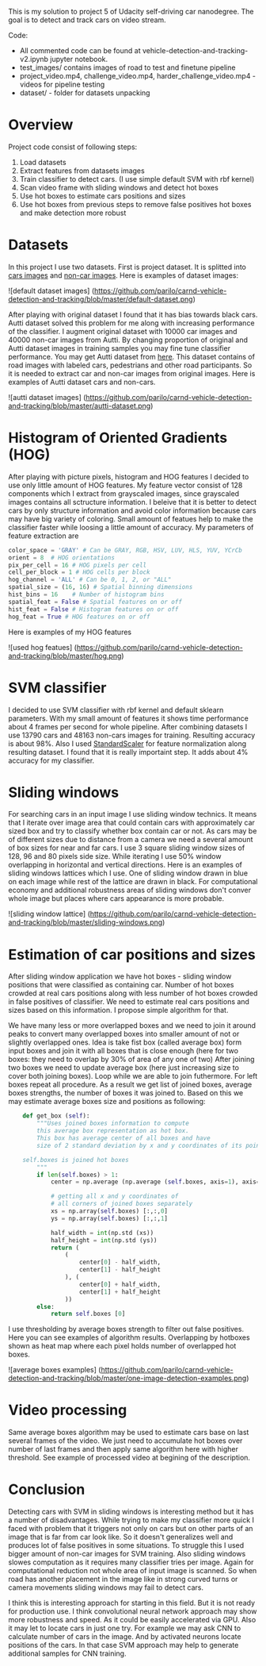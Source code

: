 This is my solution to project 5 of Udacity self-driving car nanodegree. The goal is to detect and track cars on video stream.

Code:
- All commented code can be found at vehicle-detection-and-tracking-v2.ipynb jupyter notebook.
- test_images/ contains images of road to test and finetune pipeline
- project\_video.mp4, challenge\_video.mp4, harder\_challenge_video.mp4 - videos for pipeline testing
- dataset/ - folder for datasets unpacking

# Overview

Project code consist of following steps:

1. Load datasets
2. Extract features from datasets images
3. Train classifier to detect cars. (I use simple default SVM with rbf kernel)
4. Scan video frame with sliding windows and detect hot boxes
5. Use hot boxes to estimate cars positions and sizes
6. Use hot boxes from previous steps to remove false positives hot boxes and make detection more robust

# Datasets

In this project I use two datasets. First is project dataset. It is splitted into [cars images](https://s3.amazonaws.com/udacity-sdc/Vehicle_Tracking/vehicles.zip) and [non-car images](https://s3.amazonaws.com/udacity-sdc/Vehicle_Tracking/non-vehicles.zip). Here is examples of dataset images:

![default dataset images] (https://github.com/parilo/carnd-vehicle-detection-and-tracking/blob/master/default-dataset.png)

After playing with original dataset I found that it has bias towards black cars. Autti dataset solved this problem for me along with increasing performance of the classifier. I augment original dataset with 10000 car images and 40000 non-car images from Autti. By changing proportion of original and Autti dataset images in training samples you may fine tune classifier performance.
You may get Autti dataset from [here](https://github.com/udacity/self-driving-car/tree/master/annotations). This dataset contains of road images with labeled cars, pedestrians and other road participants. So it is needed to extract car and non-car images from original images. Here is examples of Autti dataset cars and non-cars.

![autti dataset images] (https://github.com/parilo/carnd-vehicle-detection-and-tracking/blob/master/autti-dataset.png)

# Histogram of Oriented Gradients (HOG)

After playing with picture pixels, histogram and HOG features I decided to use only little amount of HOG features. My feature vector consist of 128 components which I extract from grayscaled images, since grayscaled images contains all sctructure information. I beleive that it is better to detect cars by only structure information and avoid color information because cars may have big variety of coloring. Small amount of featues help to make the classifier faster while loosing a little amount of accuracy. My parameters of feature extraction are

```python
color_space = 'GRAY' # Can be GRAY, RGB, HSV, LUV, HLS, YUV, YCrCb
orient = 8  # HOG orientations
pix_per_cell = 16 # HOG pixels per cell
cell_per_block = 1 # HOG cells per block
hog_channel = 'ALL' # Can be 0, 1, 2, or "ALL"
spatial_size = (16, 16) # Spatial binning dimensions
hist_bins = 16    # Number of histogram bins
spatial_feat = False # Spatial features on or off
hist_feat = False # Histogram features on or off
hog_feat = True # HOG features on or off
```

Here is examples of my HOG features

![used hog featues] (https://github.com/parilo/carnd-vehicle-detection-and-tracking/blob/master/hog.png)

# SVM classifier

I decided to use SVM classifier with rbf kernel and default sklearn parameters. With my small amount of features it shows time performance about 4 frames per second for whole pipeline. After combining datasets I use 13790 cars and 48163 non-cars images for training. Resulting accuracy is about 98%. Also I used [StandardScaler](http://scikit-learn.org/stable/modules/generated/sklearn.preprocessing.StandardScaler.html) for feature normalization along resulting dataset. I found that it is really importaint step. It adds about 4% accuracy for my classifier.

# Sliding windows

For searching cars in an input image I use sliding window technics. It means that I iterate over image area that could contain cars with approximately car sized box and try to classify whether box contain car or not. As cars may be of different sizes due to distance from a camera we need a several amount of box sizes for near and far cars. I use 3 square sliding window sizes of 128, 96 and 80 pixels side size. While iterating I use 50% window overlapping in horizontal and vertical directions. Here is an examples of sliding windows lattices which I use. One of sliding window drawn in blue on each image while rest of the lattice are drawn in black. For computational economy and additional robustness areas of sliding windows don't conver whole image but places where cars appearance is more probable.

![sliding window lattice] (https://github.com/parilo/carnd-vehicle-detection-and-tracking/blob/master/sliding-windows.png)

# Estimation of car positions and sizes

After sliding window application we have hot boxes - sliding window positions that were classified as containing car. Number of hot boxes crowded at real cars positions along with less number of hot boxes crowded in false positives of classifier. We need to estimate real cars positions and sizes based on this information. I propose simple algorithm for that.

We have many less or more overlapped boxes and we need to
join it around peaks to convert many overlapped boxes into
smaller amount of not or slightly overlapped ones.
Idea is take fist box (called average box) form input boxes
and join it with all boxes
that is close enough (here for two boxes:
they need to overlap by 30% of area of any one of two)
After joining two boxes we need to update average box (here
just increasing size to cover both joining boxes).
Loop while we are able to join futhermore.
For left boxes repeat all procedure.
As a result we get list of joined boxes, average boxes strengths, the number of
boxes it was joined to. Based on this we may estimate average boxes size and positions as following:

```python
    def get_box (self):
        """Uses joined boxes information to compute
        this average box representation as hot box.
        This box has average center of all boxes and have
        size of 2 standard deviation by x and y coordinates of its points

	self.boxes is joined hot boxes
        """
        if len(self.boxes) > 1:
            center = np.average (np.average (self.boxes, axis=1), axis=0).astype(np.int32).tolist()

            # getting all x and y coordinates of
            # all corners of joined boxes separately
            xs = np.array(self.boxes) [:,:,0]
            ys = np.array(self.boxes) [:,:,1]

            half_width = int(np.std (xs))
            half_height = int(np.std (ys))
            return (
                (
                    center[0] - half_width,
                    center[1] - half_height
                ), (
                    center[0] + half_width,
                    center[1] + half_height
                ))
        else:
            return self.boxes [0]
```

I use thresholding by average boxes strength to filter out false positives.
Here you can see examples of algorithm results. Overlapping by hotboxes shown as heat map where each pixel holds number of overlapped hot boxes.

![average boxes examples] (https://github.com/parilo/carnd-vehicle-detection-and-tracking/blob/master/one-image-detection-examples.png)

# Video processing

Same average boxes algorithm may be used to estimate cars base on last several frames of the video. We just need to accumulate hot boxes over number of last frames and then apply same algorithm here with higher threshold. See example of processed video at begining of the description.

# Conclusion

Detecting cars with SVM in sliding windows is interesting method but it has a number of disadvantages. While trying to make my classifier more quick I faced with problem that it triggers not only on cars but on other parts of an image that is far from car look like. So it doesn't generalizes well and produces lot of false positives in some situations. To struggle this I used bigger amount of non-car images for SVM training. Also sliding windows slowes computation as it requires many classifier tries per image. Again for computational reduction not whole area of input image is scanned. So when road has another placement in the image like in strong curved turns or camera movements sliding windows may fail to detect cars.

I think this is interesting approach for starting in this field. But it is not ready for production use. I think convolutional neural network approach may show more robustness and speed. As it could be easily accelerated via GPU. Also it may let to locate cars in just one try. For example we may ask CNN to calculate number of cars in the image. And by activated neurons locate positions of the cars. In that case SVM approach may help to generate additional samples for CNN training.

